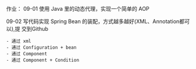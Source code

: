作业：
09-01 使用 Java 里的动态代理，实现一个简单的 AOP

09-02 写代码实现 Spring Bean 的装配，方式越多越好(XML、Annotation都可以),提 交到Github

    - 通过 xml
    - 通过 Configuration + bean
    - 通过 Component
    - 通过 Component + Condition
    
